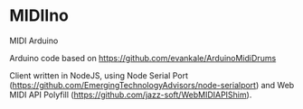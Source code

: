 # MIDIIno
MIDI Arduino

Arduino code based on https://github.com/evankale/ArduinoMidiDrums

Client written in NodeJS, using Node Serial Port (https://github.com/EmergingTechnologyAdvisors/node-serialport) and Web MIDI API Polyfill (https://github.com/jazz-soft/WebMIDIAPIShim).